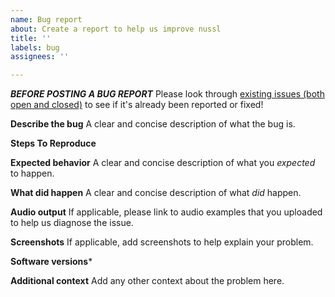 ```yaml
---
name: Bug report
about: Create a report to help us improve nussl
title: ''
labels: bug
assignees: ''

---
```


***BEFORE POSTING A BUG REPORT*** Please look through [existing issues (both open and closed)](https://github.com/nussl/nussl/issues?q=is%3Aissue) to see if it's already been reported or fixed!


**Describe the bug**
A clear and concise description of what the bug is.


**Steps To Reproduce**
<!--
Example:
```
import nussl

# Load a file and do an STFT
signal = nussl.AudioSignal('path/to/file.wav')
signal.stft()

```
If the code is too long, feel free to put it in a public gist and link
it in the issue: https://gist.github.com
-->

**Expected behavior**
A clear and concise description of what you _expected_ to happen.

**What did happen**
A clear and concise description of what _did_ happen.

**Audio output**
If applicable, please link to audio examples that you uploaded to help us diagnose the issue.

**Screenshots**
If applicable, add screenshots to help explain your problem.

**Software versions***
<!--
Please run the following Python code snippet and paste the output below.
```
import platform; print(platform.platform())
import sys; print("Python", sys.version)
import numpy; print("NumPy", numpy.__version__)
import scipy; print("SciPy", scipy.__version__)
import librosa; print("nussl", nussl.__version__)
```
-->

**Additional context**
Add any other context about the problem here.
